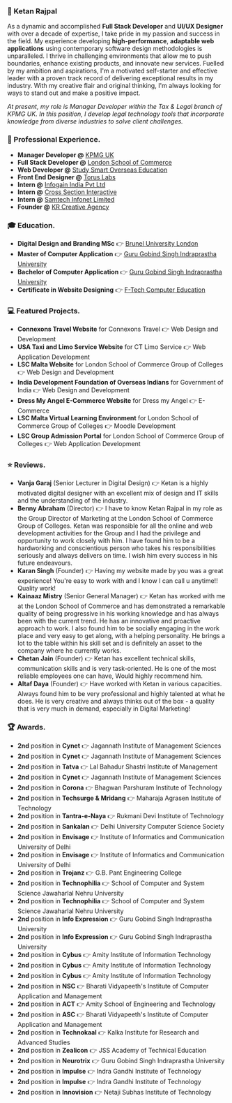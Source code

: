 ### :necktie: Ketan Rajpal
As a dynamic and accomplished **Full Stack Developer** and **UI/UX Designer** with over a decade of expertise, I take pride in my passion and success in the field. My experience developing **high-performance**, **adaptable web applications** using contemporary software design methodologies is unparalleled. I thrive in challenging environments that allow me to push boundaries, enhance existing products, and innovate new services. Fuelled by my ambition and aspirations, I'm a motivated self-starter and effective leader with a proven track record of delivering exceptional results in my industry. With my creative flair and original thinking, I'm always looking for ways to stand out and make a positive impact.

*At present, my role is Manager Developer within the Tax & Legal branch of KPMG UK. In this position, I develop legal technology tools that incorporate knowledge from diverse industries to solve client challenges.*


### :briefcase: Professional Experience.
* **Manager Developer @** [KPMG UK](https://kpmg.com/)
* **Full Stack Developer @** [London School of Commerce](https://www.lsclondon.co.uk)
* **Web Developer @** [Study Smart Overseas Education](https://www.studysmart.co.in)
* **Front End Designer @** [Torus Labs](https://www.tor.us)
* **Intern @** [Infogain India Pvt Ltd](https://www.infogain.com)
* **Intern @** [Cross Section Interactive](https://www.csipl.net)
* **Intern @** [Samtech Infonet Limited](https://samtechinfonet.com)
* **Founder @** [KR Creative Agency](https://www.krcreativeagency.com)


### :mortar_board: Education.
* **Digital Design and Branding MSc** :point_right: [Brunel University London](https://www.brunel.ac.uk)
* **Master of Computer Application** :point_right: [Guru Gobind Singh Indraprastha University](http://www.ipu.ac.in)
* **Bachelor of Computer Application** :point_right: [Guru Gobind Singh Indraprastha University](http://www.ipu.ac.in)
* **Certificate in Website Designing** :point_right: [F-Tech Computer Education](https://www.f-tec.net.in)


### :computer: Featured Projects.
* **Connexons Travel Website** for Connexons Travel :point_right: Web Design and Development
* **USA Taxi and Limo Service Website** for CT Limo Service :point_right: Web Application Development
* **LSC Malta Website** for London School of Commerce Group of Colleges :point_right: Web Design and Development
* **India Development Foundation of Overseas Indians** for Government of India :point_right: Web Design and Development
* **Dress My Angel E-Commerce Website** for Dress my Angel :point_right: E-Commerce
* **LSC Malta Virtual Learning Environment** for London School of Commerce Group of Colleges :point_right: Moodle Development
* **LSC Group Admission Portal** for London School of Commerce Group of Colleges :point_right: Web Application Development


### :star: Reviews.
* **Vanja Garaj** (Senior Lecturer in Digital Design) :point_right: Ketan is a highly motivated digital designer with an excellent mix of design and IT skills and the understanding of the industry.
* **Benny Abraham** (Director) :point_right: I have to know Ketan Rajpal in my role as the Group Director of Marketing at the London School of Commerce Group of Colleges. Ketan was responsible for all the online and web development activities for the Group and I had the privilege and opportunity to work closely with him. I have found him to be a hardworking and conscientious person who takes his responsibilities seriously and always delivers on time. I wish him every success in his future endeavours.
* **Karan Singh** (Founder) :point_right: Having my website made by you was a great experience! You're easy to work with and I know I can call u anytime!! Quality work!
* **Kainaaz Mistry** (Senior General Manager) :point_right: Ketan has worked with me at the London School of Commerce and has demonstrated a remarkable quality of being progressive in his working knowledge and has always been with the current trend. He has an innovative and proactive approach to work. I also found him to be socially engaging in the work place and very easy to get along, with a helping personality. He brings a lot to the table within his skill set and is definitely an asset to the company where he currently works.
* **Chetan Jain** (Founder) :point_right: Ketan has excellent technical skills, communication skills and is very task-oriented. He is one of the most reliable employees one can have, Would highly recommend him.
* **Altaf Daya** (Founder) :point_right: Have worked with Ketan in various capacities. Always found him to be very professional and highly talented at what he does. He is very creative and always thinks out of the box - a quality that is very much in demand, especially in Digital Marketing!


### :trophy: Awards.
* **2nd** position in **Cynet** :point_right: Jagannath Institute of Management Sciences
* **2nd** position in **Cynet** :point_right: Jagannath Institute of Management Sciences
* **2nd** position in **Tatva** :point_right: Lal Bahadur Shastri Institute of Management
* **2nd** position in **Cynet** :point_right: Jagannath Institute of Management Sciences
* **2nd** position in **Corona** :point_right: Bhagwan Parshuram Institute of Technology
* **2nd** position in **Techsurge & Mridang** :point_right: Maharaja Agrasen Institute of Technology
* **2nd** position in **Tantra-e-Naya** :point_right: Rukmani Devi Institute of Technology
* **2nd** position in **Sankalan** :point_right: Delhi University Computer Science Society
* **2nd** position in **Envisage** :point_right: Institute of Informatics and Communication University of Delhi
* **2nd** position in **Envisage** :point_right: Institute of Informatics and Communication University of Delhi
* **2nd** position in **Trojanz** :point_right: G.B. Pant Engineering College
* **2nd** position in **Technophilia** :point_right: School of Computer and System Science Jawaharlal Nehru University
* **2nd** position in **Technophilia** :point_right: School of Computer and System Science Jawaharlal Nehru University
* **2nd** position in **Info Expression** :point_right: Guru Gobind Singh Indraprastha University
* **2nd** position in **Info Expression** :point_right: Guru Gobind Singh Indraprastha University
* **2nd** position in **Cybus** :point_right: Amity Institute of Information Technology
* **2nd** position in **Cybus** :point_right: Amity Institute of Information Technology
* **2nd** position in **Cybus** :point_right: Amity Institute of Information Technology
* **2nd** position in **NSC** :point_right: Bharati Vidyapeeth's Institute of Computer Application and Management
* **2nd** position in **ACT** :point_right: Amity School of Engineering and Technology
* **2nd** position in **ASC** :point_right: Bharati Vidyapeeth's Institute of Computer Application and Management
* **2nd** position in **Technokaal** :point_right: Kalka Institute for Research and Advanced Studies
* **2nd** position in **Zealicon** :point_right: JSS Academy of Technical Education
* **2nd** position in **Neurotrix** :point_right: Guru Gobind Singh Indraprastha University
* **2nd** position in **Impulse** :point_right: Indra Gandhi Institute of Technology
* **2nd** position in **Impulse** :point_right: Indra Gandhi Institute of Technology
* **2nd** position in **Innovision** :point_right: Netaji Subhas Institute of Technology
